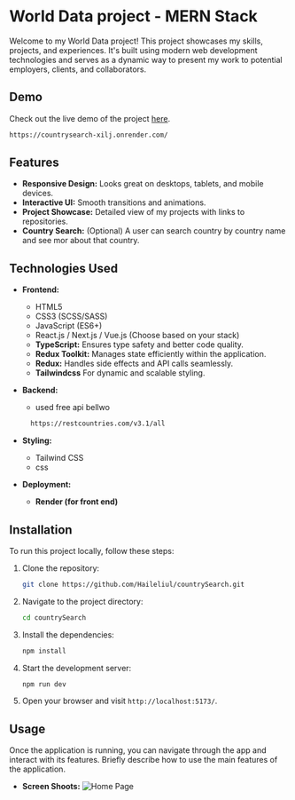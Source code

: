 # World Data project - MERN Stack

Welcome to my World Data project! This project showcases my skills, projects, and experiences. It's built using modern web development technologies and serves as a dynamic way to present my work to potential employers, clients, and collaborators.

## Demo

Check out the live demo of the project [here](https://countrysearch-xilj.onrender.com/).
```bash
https://countrysearch-xilj.onrender.com/
```
## Features

- **Responsive Design:** Looks great on desktops, tablets, and mobile devices.
- **Interactive UI:** Smooth transitions and animations.
- **Project Showcase:** Detailed view of my projects with links to repositories.
- **Country Search:** (Optional) A user can search country by country name and see mor about that country.


## Technologies Used

- **Frontend:**
  - HTML5
  - CSS3 (SCSS/SASS)
  - JavaScript (ES6+)
  - React.js / Next.js / Vue.js (Choose based on your stack)
  - **TypeScript:** Ensures type safety and better code quality.
  - **Redux Toolkit:** Manages state efficiently within the application.
  - **Redux:** Handles side effects and API calls seamlessly.
  - **Tailwindcss** For dynamic and scalable styling.

- **Backend:**
  - used free  api bellwo 
  ```bash
    https://restcountries.com/v3.1/all
  ```

- **Styling:**
  - Tailwind CSS
  - css


- **Deployment:**
  - **Render (for front end)**

## Installation

To run this project locally, follow these steps:

1. Clone the repository:

   ```bash
   git clone https://github.com/Haileliul/countrySearch.git
   ```

2. Navigate to the project directory:

   ```bash
   cd countrySearch
   ```

3. Install the dependencies:

   ```bash
   npm install
   ```

4. Start the development server:

   ```bash
   npm run dev 
   ```

5. Open your browser and visit `http://localhost:5173/`.

## Usage

Once the application is running, you can navigate through the app and interact with its features. Briefly describe how to use the main features of the  application.

- **Screen Shoots:**
  ![Home Page](I1.png)
